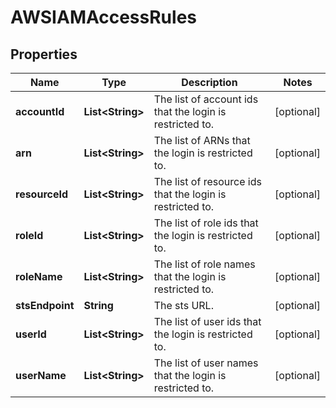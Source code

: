 

# AWSIAMAccessRules

## Properties

Name | Type | Description | Notes
------------ | ------------- | ------------- | -------------
**accountId** | **List&lt;String&gt;** | The list of account ids that the login is restricted to. |  [optional]
**arn** | **List&lt;String&gt;** | The list of ARNs that the login is restricted to. |  [optional]
**resourceId** | **List&lt;String&gt;** | The list of resource ids that the login is restricted to. |  [optional]
**roleId** | **List&lt;String&gt;** | The list of role ids that the login is restricted to. |  [optional]
**roleName** | **List&lt;String&gt;** | The list of role names that the login is restricted to. |  [optional]
**stsEndpoint** | **String** | The sts URL. |  [optional]
**userId** | **List&lt;String&gt;** | The list of user ids that the login is restricted to. |  [optional]
**userName** | **List&lt;String&gt;** | The list of user names that the login is restricted to. |  [optional]



